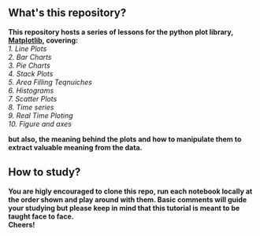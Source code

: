 ## What's this repository?  
**This repository hosts a series of lessons for the python plot library, [Matplotlib](https://matplotlib.org/), covering:**    
*1. Line Plots*  
*2. Bar Charts*    
*3. Pie Charts*    
*4. Stack Plots*    
*5. Area Filling Teqnuiches*    
*6. Histograms*    
*7. Scatter Plots*    
*8. Time series*  
*9. Real Time Ploting*  
*10. Figure and axes*

**but also, the meaning behind the plots and how to manipulate them to extract valuable meaning from the data.**
## How to study?
**You are higly encouraged to clone this repo, run each notebook locally at the order shown and play around with them. Basic comments will guide your studying but please keep in mind that this tutorial is meant to be taught face to face.  
Cheers!**
